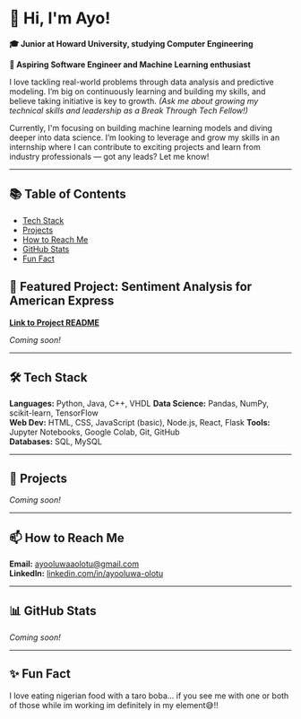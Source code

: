 # 👋 Hi, I'm Ayo!

**🎓 Junior at Howard University, studying Computer Engineering**

**🔭 Aspiring Software Engineer and Machine Learning enthusiast**

I love tackling real-world problems through data analysis and predictive modeling. I’m big on continuously learning and building my skills, and believe taking initiative is key to growth. *(Ask me about growing my technical skills and leadership as a Break Through Tech Fellow!)*

Currently, I'm focusing on building machine learning models and diving deeper into data science. I’m looking to leverage and grow my skills in an internship where I can contribute to exciting projects and learn from industry professionals — got any leads? Let me know!

---
## 📚 Table of Contents

- [Tech Stack](#-tech-stack)
- [Projects](#-projects)
- [How to Reach Me](#-how-to-reach-me)
- [GitHub Stats](#-github-stats)
- [Fun Fact](#-fun-fact)


## 🎯 Featured Project: Sentiment Analysis for American Express
**[Link to Project README](#)**

*Coming soon!*

---

## 🛠 Tech Stack

**Languages:** Python, Java, C++, VHDL
**Data Science:** Pandas, NumPy, scikit-learn, TensorFlow  
**Web Dev:** HTML, CSS, JavaScript (basic), Node.js, React, Flask
**Tools:** Jupyter Notebooks, Google Colab, Git, GitHub  
**Databases:** SQL, MySQL  

---

## 🚀 Projects

*Coming soon!*

---

## 📫 How to Reach Me

**Email:** [ayooluwaaolotu@gmail.com](mailto:ayooluwaaolotu@gmail.com)  
**LinkedIn:** [linkedin.com/in/ayooluwa-olotu](https:/www.linkedin.com/in/ayooluwa-olotu)  

---

## 📊 GitHub Stats

*Coming soon!*

---

## ✨ Fun Fact

I love eating nigerian food with a taro boba... if you see me with one or both of those while im working im definitely in my element😅!!
